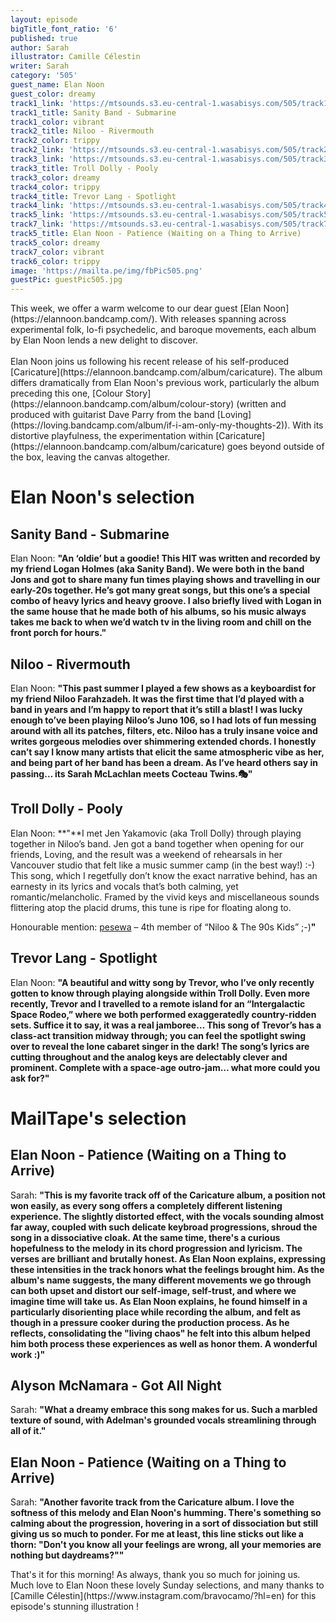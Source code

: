 ```yaml
---
layout: episode
bigTitle_font_ratio: '6'
published: true
author: Sarah
illustrator: Camille Célestin
writer: Sarah
category: '505'
guest_name: Elan Noon
guest_color: dreamy
track1_link: 'https://mtsounds.s3.eu-central-1.wasabisys.com/505/track1.mp3'
track1_title: Sanity Band - Submarine
track1_color: vibrant
track2_title: Niloo - Rivermouth
track2_color: trippy
track2_link: 'https://mtsounds.s3.eu-central-1.wasabisys.com/505/track2.mp3'
track3_link: 'https://mtsounds.s3.eu-central-1.wasabisys.com/505/track3.mp3'
track3_title: Troll Dolly - Pooly
track3_color: dreamy
track4_color: trippy
track4_title: Trevor Lang - Spotlight
track4_link: 'https://mtsounds.s3.eu-central-1.wasabisys.com/505/track4.mp3'
track5_link: 'https://mtsounds.s3.eu-central-1.wasabisys.com/505/track5.mp3'
track7_link: 'https://mtsounds.s3.eu-central-1.wasabisys.com/505/track7.mp3'
track5_title: Elan Noon - Patience (Waiting on a Thing to Arrive)
track5_color: dreamy
track7_color: vibrant
track6_color: trippy
image: 'https://mailta.pe/img/fbPic505.png'
guestPic: guestPic505.jpg
---
```

<p id="introduction"> This week, we offer a warm welcome to our dear guest [Elan Noon](https://elannoon.bandcamp.com/). With releases spanning across experimental folk, lo-fi psychedelic, and baroque movements, each album by Elan Noon lends a new delight to discover.
<br><br>
  Elan Noon joins us following his recent release of his self-produced [Caricature](https://elannoon.bandcamp.com/album/caricature). The album differs dramatically from Elan Noon's previous work, particularly the album preceding this one, [Colour Story](https://elannoon.bandcamp.com/album/colour-story) (written and produced with guitarist Dave Parry from the band [Loving](https://loving.bandcamp.com/album/if-i-am-only-my-thoughts-2)). With its distortive playfulness, the experimentation within [Caricature](https://elannoon.bandcamp.com/album/caricature) goes beyond outside of the box, leaving the canvas altogether.  
</p>

# Elan Noon's selection

## Sanity Band - Submarine
Elan Noon: **"**An ‘oldie’ but a goodie! This HIT was written and recorded by my friend Logan Holmes (aka Sanity Band). We were both in the band Jons and got to share many fun times playing shows and travelling in our early-20s together. He’s got many great songs, but this one’s a special combo of heavy lyrics and heavy groove. I also briefly lived with Logan in the same house that he made both of his albums, so his music always takes me back to when we’d watch tv in the living room and chill on the front porch for hours.**"**

## Niloo - Rivermouth
Elan Noon: **"**This past summer I played a few shows as a keyboardist for my friend Niloo Farahzadeh. It was the first time that I’d played with a band in years and I’m happy to report that it’s still a blast! I was lucky enough to’ve been playing Niloo’s Juno 106, so I had lots of fun messing around with all its patches, filters, etc. Niloo has a truly insane voice and writes gorgeous melodies over shimmering extended chords. I honestly can’t say I know many artists that elicit the same atmospheric vibe as her, and being part of her band has been a dream. As I’ve heard others say in passing… its Sarah McLachlan meets Cocteau Twins.🎭**"**

## Troll Dolly - Pooly
Elan Noon: **"**I met Jen Yakamovic (aka Troll Dolly) through playing together in Niloo’s band. Jen got a band together when opening for our friends, Loving, and the result was a weekend of rehearsals in her Vancouver studio that felt like a music summer camp (in the best way!) :-) This song, which I regetfully don’t know the exact narrative behind, has an earnesty in its lyrics and vocals that’s both calming, yet romantic/melancholic. Framed by the vivid keys and miscellaneous sounds flittering atop the placid drums, this tune is ripe for floating along to.

Honourable mention: [pesewa](https://pesewa.bandcamp.com/) – 4th member of “Niloo & The 90s Kids” ;-)**"**

## Trevor Lang - Spotlight
Elan Noon: **"**A beautiful and witty song by Trevor, who I’ve only recently gotten to know through playing alongside within Troll Dolly. Even more recently, Trevor and I travelled to a remote island for an “Intergalactic Space Rodeo,” where we both performed exaggeratedly country-ridden sets. Suffice it to say, it was a real jamboree… This song of Trevor’s has a class-act transition midway through; you can feel the spotlight swing over to reveal the lone cabaret singer in the dark! The song’s lyrics are cutting throughout and the analog keys are delectably clever and prominent. Complete with a space-age outro-jam… what more could you ask for?**"**

# MailTape's selection

## Elan Noon - Patience (Waiting on a Thing to Arrive)
Sarah: **"**This is my favorite track off of the Caricature album, a position not won easily, as every song offers a completely different listening experience. The slightly distorted effect, with the vocals sounding almost far away, coupled with such delicate keybroad progressions, shroud the song in a dissociative cloak. At the same time, there's a curious hopefulness to the melody in its chord progression and lyricism. The verses are brilliant and brutally honest. As Elan Noon explains, expressing these intensities in the track honors what the feelings brought him. As the album's name suggests, the many different movements we go through can both upset and distort our self-image, self-trust, and where we imagine time will take us. As Elan Noon explains, he found himself in a particularly disorienting place while recording the album, and felt as though in a pressure cooker during the production process. As he reflects, consolidating the "living chaos" he felt into this album helped him both process these experiences as well as honor them. A wonderful work :)**"**

## Alyson McNamara - Got All Night
Sarah: **"**What a dreamy embrace this song makes for us. Such a marbled texture of sound, with Adelman's grounded vocals streamlining through all of it.**"**

## Elan Noon - Patience (Waiting on a Thing to Arrive)
Sarah: **"**Another favorite track from the Caricature album. I love the softness of this melody and Elan Noon's humming. There's something so calming about the progression, hovering in a sort of dissociation but still giving us so much to ponder. For me at least, this line sticks out like a thorn: 
"Don't you know all your feelings are wrong, all your memories are nothing but daydreams?"**"**


<p id="outroduction">That's it for this morning! As always, thank you so much for joining us. Much love to Elan Noon these lovely Sunday selections, and many thanks to [Camille Célestin](https://www.instagram.com/bravocamo/?hl=en) for this episode's stunning illustration !</p>

